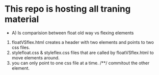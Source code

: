 # This repo is hosting all traning material 

- A) Is comparision between float old way vs flexing elements
1) floatVSflex.html creates a header with two elements and points to two css files.
2) stylefloat.css & styleflex.css files that are called by floatVSflex.html to move elements around.
3) you can only point to one css file at a time. /**/ commitout the other element. 
